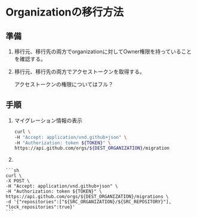 # Organizationの移行方法

## 準備

1. 移行元、移行先の両方でorganizationに対してOwner権限を持っていることを確認する。

2. 移行元、移行先の両方でアクセストークンを取得する。

    アクセストークンの権限についてはフル？

## 手順

1. マイグレーション情報の表示

    ```sh
    curl \
    -H "Accept: application/vnd.github+json" \ 
    -H "Authorization: token ${TOKEN}" \
    https://api.github.com/orgs/${DEST_ORGANIZATION}/migration
    ```

2. 

    ```sh
    curl \
    -X POST \
    -H "Accept: application/vnd.github+json" \ 
    -H "Authorization: token ${TOKEN}" \
    https://api.github.com/orgs/${DEST_ORGANIZATION}/migrations \
    -d '{"repositories":["${SRC_ORGANIZATION}/${SRC_REPOSITORY}"], "lock_repositories":true}'
    ```
  